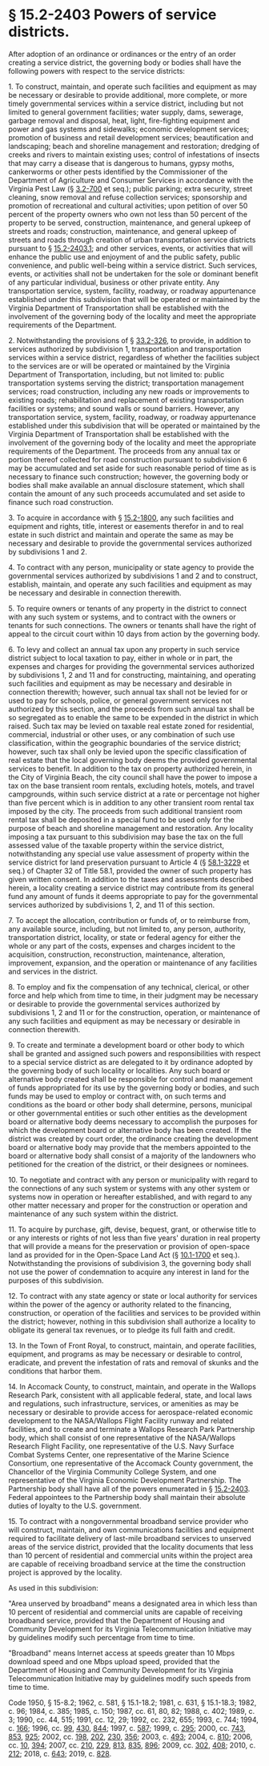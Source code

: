 # § 15.2-2403 Powers of service districts.

<p>After adoption of an ordinance or ordinances or the entry of an order creating a service district, the governing body or bodies shall have the following powers with respect to the service districts:</p><p>1. To construct, maintain, and operate such facilities and equipment as may be necessary or desirable to provide additional, more complete, or more timely governmental services within a service district, including but not limited to general government facilities; water supply, dams, sewerage, garbage removal and disposal, heat, light, fire-fighting equipment and power and gas systems and sidewalks; economic development services; promotion of business and retail development services; beautification and landscaping; beach and shoreline management and restoration; dredging of creeks and rivers to maintain existing uses; control of infestations of insects that may carry a disease that is dangerous to humans, gypsy moths, cankerworms or other pests identified by the Commissioner of the Department of Agriculture and Consumer Services in accordance with the Virginia Pest Law (§ <a href='/vacode/3.2-700/'>3.2-700</a> et seq.); public parking; extra security, street cleaning, snow removal and refuse collection services; sponsorship and promotion of recreational and cultural activities; upon petition of over 50 percent of the property owners who own not less than 50 percent of the property to be served, construction, maintenance, and general upkeep of streets and roads; construction, maintenance, and general upkeep of streets and roads through creation of urban transportation service districts pursuant to § <a href='/vacode/15.2-2403.1/'>15.2-2403.1</a>; and other services, events, or activities that will enhance the public use and enjoyment of and the public safety, public convenience, and public well-being within a service district. Such services, events, or activities shall not be undertaken for the sole or dominant benefit of any particular individual, business or other private entity. Any transportation service, system, facility, roadway, or roadway appurtenance established under this subdivision that will be operated or maintained by the Virginia Department of Transportation shall be established with the involvement of the governing body of the locality and meet the appropriate requirements of the Department.</p><p>2. Notwithstanding the provisions of § <a href='/vacode/33.2-326/'>33.2-326</a>, to provide, in addition to services authorized by subdivision 1, transportation and transportation services within a service district, regardless of whether the facilities subject to the services are or will be operated or maintained by the Virginia Department of Transportation, including, but not limited to: public transportation systems serving the district; transportation management services; road construction, including any new roads or improvements to existing roads; rehabilitation and replacement of existing transportation facilities or systems; and sound walls or sound barriers. However, any transportation service, system, facility, roadway, or roadway appurtenance established under this subdivision that will be operated or maintained by the Virginia Department of Transportation shall be established with the involvement of the governing body of the locality and meet the appropriate requirements of the Department. The proceeds from any annual tax or portion thereof collected for road construction pursuant to subdivision 6 may be accumulated and set aside for such reasonable period of time as is necessary to finance such construction; however, the governing body or bodies shall make available an annual disclosure statement, which shall contain the amount of any such proceeds accumulated and set aside to finance such road construction.</p><p>3. To acquire in accordance with § <a href='/vacode/15.2-1800/'>15.2-1800</a>, any such facilities and equipment and rights, title, interest or easements therefor in and to real estate in such district and maintain and operate the same as may be necessary and desirable to provide the governmental services authorized by subdivisions 1 and 2.</p><p>4. To contract with any person, municipality or state agency to provide the governmental services authorized by subdivisions 1 and 2 and to construct, establish, maintain, and operate any such facilities and equipment as may be necessary and desirable in connection therewith.</p><p>5. To require owners or tenants of any property in the district to connect with any such system or systems, and to contract with the owners or tenants for such connections. The owners or tenants shall have the right of appeal to the circuit court within 10 days from action by the governing body.</p><p>6. To levy and collect an annual tax upon any property in such service district subject to local taxation to pay, either in whole or in part, the expenses and charges for providing the governmental services authorized by subdivisions 1, 2 and 11 and for constructing, maintaining, and operating such facilities and equipment as may be necessary and desirable in connection therewith; however, such annual tax shall not be levied for or used to pay for schools, police, or general government services not authorized by this section, and the proceeds from such annual tax shall be so segregated as to enable the same to be expended in the district in which raised. Such tax may be levied on taxable real estate zoned for residential, commercial, industrial or other uses, or any combination of such use classification, within the geographic boundaries of the service district; however, such tax shall only be levied upon the specific classification of real estate that the local governing body deems the provided governmental services to benefit. In addition to the tax on property authorized herein, in the City of Virginia Beach, the city council shall have the power to impose a tax on the base transient room rentals, excluding hotels, motels, and travel campgrounds, within such service district at a rate or percentage not higher than five percent which is in addition to any other transient room rental tax imposed by the city. The proceeds from such additional transient room rental tax shall be deposited in a special fund to be used only for the purpose of beach and shoreline management and restoration. Any locality imposing a tax pursuant to this subdivision may base the tax on the full assessed value of the taxable property within the service district, notwithstanding any special use value assessment of property within the service district for land preservation pursuant to Article 4 (§ <a href='/vacode/58.1-3229/'>58.1-3229</a> et seq.) of Chapter 32 of Title 58.1, provided the owner of such property has given written consent. In addition to the taxes and assessments described herein, a locality creating a service district may contribute from its general fund any amount of funds it deems appropriate to pay for the governmental services authorized by subdivisions 1, 2, and 11 of this section.</p><p>7. To accept the allocation, contribution or funds of, or to reimburse from, any available source, including, but not limited to, any person, authority, transportation district, locality, or state or federal agency for either the whole or any part of the costs, expenses and charges incident to the acquisition, construction, reconstruction, maintenance, alteration, improvement, expansion, and the operation or maintenance of any facilities and services in the district.</p><p>8. To employ and fix the compensation of any technical, clerical, or other force and help which from time to time, in their judgment may be necessary or desirable to provide the governmental services authorized by subdivisions 1, 2 and 11 or for the construction, operation, or maintenance of any such facilities and equipment as may be necessary or desirable in connection therewith.</p><p>9. To create and terminate a development board or other body to which shall be granted and assigned such powers and responsibilities with respect to a special service district as are delegated to it by ordinance adopted by the governing body of such locality or localities. Any such board or alternative body created shall be responsible for control and management of funds appropriated for its use by the governing body or bodies, and such funds may be used to employ or contract with, on such terms and conditions as the board or other body shall determine, persons, municipal or other governmental entities or such other entities as the development board or alternative body deems necessary to accomplish the purposes for which the development board or alternative body has been created. If the district was created by court order, the ordinance creating the development board or alternative body may provide that the members appointed to the board or alternative body shall consist of a majority of the landowners who petitioned for the creation of the district, or their designees or nominees.</p><p>10. To negotiate and contract with any person or municipality with regard to the connections of any such system or systems with any other system or systems now in operation or hereafter established, and with regard to any other matter necessary and proper for the construction or operation and maintenance of any such system within the district.</p><p>11. To acquire by purchase, gift, devise, bequest, grant, or otherwise title to or any interests or rights of not less than five years' duration in real property that will provide a means for the preservation or provision of open-space land as provided for in the Open-Space Land Act (§ <a href='/vacode/10.1-1700/'>10.1-1700</a> et seq.). Notwithstanding the provisions of subdivision 3, the governing body shall not use the power of condemnation to acquire any interest in land for the purposes of this subdivision.</p><p>12. To contract with any state agency or state or local authority for services within the power of the agency or authority related to the financing, construction, or operation of the facilities and services to be provided within the district; however, nothing in this subdivision shall authorize a locality to obligate its general tax revenues, or to pledge its full faith and credit.</p><p>13. In the Town of Front Royal, to construct, maintain, and operate facilities, equipment, and programs as may be necessary or desirable to control, eradicate, and prevent the infestation of rats and removal of skunks and the conditions that harbor them.</p><p>14. In Accomack County, to construct, maintain, and operate in the Wallops Research Park, consistent with all applicable federal, state, and local laws and regulations, such infrastructure, services, or amenities as may be necessary or desirable to provide access for aerospace-related economic development to the NASA/Wallops Flight Facility runway and related facilities, and to create and terminate a Wallops Research Park Partnership body, which shall consist of one representative of the NASA/Wallops Research Flight Facility, one representative of the U.S. Navy Surface Combat Systems Center, one representative of the Marine Science Consortium, one representative of the Accomack County government, the Chancellor of the Virginia Community College System, and one representative of the Virginia Economic Development Partnership. The Partnership body shall have all of the powers enumerated in § <a href='/vacode/15.2-2403/'>15.2-2403</a>. Federal appointees to the Partnership body shall maintain their absolute duties of loyalty to the U.S. government.</p><p>15. To contract with a nongovernmental broadband service provider who will construct, maintain, and own communications facilities and equipment required to facilitate delivery of last-mile broadband services to unserved areas of the service district, provided that the locality documents that less than 10 percent of residential and commercial units within the project area are capable of receiving broadband service at the time the construction project is approved by the locality.</p><p>As used in this subdivision:</p><p>"Area unserved by broadband" means a designated area in which less than 10 percent of residential and commercial units are capable of receiving broadband service, provided that the Department of Housing and Community Development for its Virginia Telecommunication Initiative may by guidelines modify such percentage from time to time.</p><p>"Broadband" means Internet access at speeds greater than 10 Mbps download speed and one Mbps upload speed, provided that the Department of Housing and Community Development for its Virginia Telecommunication Initiative may by guidelines modify such speeds from time to time.</p><p>Code 1950, § 15-8.2; 1962, c. 581, § 15.1-18.2; 1981, c. 631, § 15.1-18.3; 1982, c. 96; 1984, c. 385; 1985, c. 150; 1987, cc. 61, 80, 82; 1988, c. 402; 1989, c. 3; 1990, cc. 44, 515; 1991, cc. 12, 29; 1992, cc. 232, 655; 1993, c. 744; 1994, c. <a href='http://lis.virginia.gov/cgi-bin/legp604.exe?941+ful+CHAP0166'>166</a>; 1996, cc. <a href='http://lis.virginia.gov/cgi-bin/legp604.exe?961+ful+CHAP0099'>99</a>, <a href='http://lis.virginia.gov/cgi-bin/legp604.exe?961+ful+CHAP0430'>430</a>, <a href='http://lis.virginia.gov/cgi-bin/legp604.exe?961+ful+CHAP0844'>844</a>; 1997, c. <a href='http://lis.virginia.gov/cgi-bin/legp604.exe?971+ful+CHAP0587'>587</a>; 1999, c. <a href='http://lis.virginia.gov/cgi-bin/legp604.exe?991+ful+CHAP0295'>295</a>; 2000, cc. <a href='http://lis.virginia.gov/cgi-bin/legp604.exe?001+ful+CHAP0743'>743</a>, <a href='http://lis.virginia.gov/cgi-bin/legp604.exe?001+ful+CHAP0853'>853</a>, <a href='http://lis.virginia.gov/cgi-bin/legp604.exe?001+ful+CHAP0925'>925</a>; 2002, cc. <a href='http://lis.virginia.gov/cgi-bin/legp604.exe?021+ful+CHAP0198'>198</a>, <a href='http://lis.virginia.gov/cgi-bin/legp604.exe?021+ful+CHAP0202'>202</a>, <a href='http://lis.virginia.gov/cgi-bin/legp604.exe?021+ful+CHAP0230'>230</a>, <a href='http://lis.virginia.gov/cgi-bin/legp604.exe?021+ful+CHAP0356'>356</a>; 2003, c. <a href='http://lis.virginia.gov/cgi-bin/legp604.exe?031+ful+CHAP0493'>493</a>; 2004, c. <a href='http://lis.virginia.gov/cgi-bin/legp604.exe?041+ful+CHAP0810'>810</a>; 2006, cc. <a href='http://lis.virginia.gov/cgi-bin/legp604.exe?061+ful+CHAP0010'>10</a>, <a href='http://lis.virginia.gov/cgi-bin/legp604.exe?061+ful+CHAP0394'>394</a>; 2007, cc. <a href='http://lis.virginia.gov/cgi-bin/legp604.exe?071+ful+CHAP0210'>210</a>, <a href='http://lis.virginia.gov/cgi-bin/legp604.exe?071+ful+CHAP0229'>229</a>, <a href='http://lis.virginia.gov/cgi-bin/legp604.exe?071+ful+CHAP0813'>813</a>, <a href='http://lis.virginia.gov/cgi-bin/legp604.exe?071+ful+CHAP0835'>835</a>, <a href='http://lis.virginia.gov/cgi-bin/legp604.exe?071+ful+CHAP0896'>896</a>; 2009, cc. <a href='http://lis.virginia.gov/cgi-bin/legp604.exe?091+ful+CHAP0302'>302</a>, <a href='http://lis.virginia.gov/cgi-bin/legp604.exe?091+ful+CHAP0408'>408</a>; 2010, c. <a href='http://lis.virginia.gov/cgi-bin/legp604.exe?101+ful+CHAP0212'>212</a>; 2018, c. <a href='http://lis.virginia.gov/cgi-bin/legp604.exe?181+ful+CHAP0643'>643</a>; 2019, c. <a href='http://lis.virginia.gov/cgi-bin/legp604.exe?191+ful+CHAP0828'>828</a>.</p>